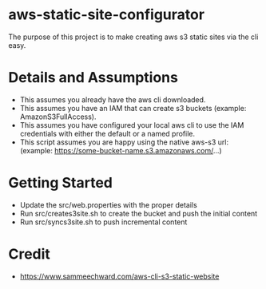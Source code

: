# aws-static-site-configurator
The purpose of this project is to make creating aws s3 static sites via the cli easy.

# Details and Assumptions

* This assumes you already have the aws cli downloaded.
* This assumes you have an IAM that can create s3 buckets (example: AmazonS3FullAccess).
* This assumes you have configured your local aws cli to use the IAM credentials with either the default or a named profile.
* This script assumes you are happy using the native aws-s3 url: (example: https://some-bucket-name.s3.amazonaws.com/...)

# Getting Started

* Update the src/web.properties with the proper details
* Run src/creates3site.sh to create the bucket and push the initial content
* Run src/syncs3site.sh to push incremental content

# Credit

* https://www.sammeechward.com/aws-cli-s3-static-website
